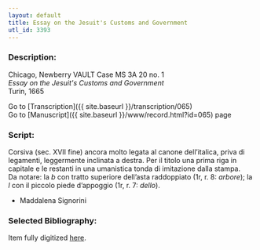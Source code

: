 ```yaml
---
layout: default
title: Essay on the Jesuit's Customs and Government
utl_id: 3393
---
```


###  Description:

Chicago, Newberry VAULT Case MS 3A 20 no. 1<br>
_Essay on the Jesuit's Customs and Government_<br>
Turin, 1665

Go to [Transcription]({{ site.baseurl }}/transcription/065)<br>
Go to [Manuscript]({{ site.baseurl }}/www/record.html?id=065) page 

###  Script:

Corsiva (sec. XVII fine) ancora molto legata al canone dell’italica, priva di legamenti, leggermente inclinata a destra. Per il titolo una prima riga in capitale e le restanti in una umanistica tonda di imitazione dalla stampa.<br>
Da notare: la _b_ con tratto superiore dell’asta raddoppiato (1r, r. 8: _arbore_); la _l_ con il piccolo piede d’appoggio (1r, r. 7: _dello_).<br>
- Maddalena Signorini

###  Selected Bibliography:

Item fully digitized [here](http://collections.carli.illinois.edu/cdm/ref/collection/nby_dig/id/27560). 

